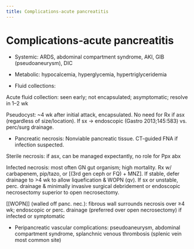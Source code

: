 ```yaml
---
title: Complications-acute pancreatitis
---
```

# Complications-acute pancreatitis

* Systemic: ARDS, abdominal compartment syndrome, AKI, GIB (pseudoaneurysm), DIC

* Metabolic: hypocalcemia, hyperglycemia, hypertriglyceridemia

* Fluid collections:

Acute fluid collection: seen early; not encapsulated; asymptomatic; resolve in 1–2 wk

Pseudocyst: ~4 wk after initial attack, encapsulated. No need for Rx if asx (regardless of size/location). If sx → endoscopic (Gastro 2013;145:583) vs. perc/surg drainage.

* Pancreatic necrosis: Nonviable pancreatic tissue. CT-guided FNA if infection suspected.

Sterile necrosis: if asx, can be managed expectantly, no role for Ppx abx

Infected necrosis: most often GN gut organism; high mortality. Rx w/ carbapenem, pip/tazo, or [(3rd gen ceph or FQ) + MNZ]. If stable, defer drainage to >4 wk to allow liquefication & WOPN (qv). If sx or unstable, perc. drainage & minimally invasive surgical debridement or endoscopic necrosectomy superior to open necrosectomy.

[[WOPN]] (walled off panc. nec.): fibrous wall surrounds necrosis over ≥4 wk; endoscopic or perc. drainage (preferred over open necrosectomy) if infected or symptomatic

* Peripancreatic vascular complications: pseudoaneurysm, abdominal compartment syndrome, splanchnic venous thrombosis (splenic vein most common site)
